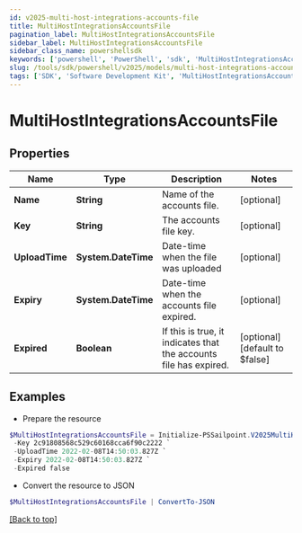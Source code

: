 ```yaml
---
id: v2025-multi-host-integrations-accounts-file
title: MultiHostIntegrationsAccountsFile
pagination_label: MultiHostIntegrationsAccountsFile
sidebar_label: MultiHostIntegrationsAccountsFile
sidebar_class_name: powershellsdk
keywords: ['powershell', 'PowerShell', 'sdk', 'MultiHostIntegrationsAccountsFile', 'V2025MultiHostIntegrationsAccountsFile'] 
slug: /tools/sdk/powershell/v2025/models/multi-host-integrations-accounts-file
tags: ['SDK', 'Software Development Kit', 'MultiHostIntegrationsAccountsFile', 'V2025MultiHostIntegrationsAccountsFile']
---
```



# MultiHostIntegrationsAccountsFile

## Properties

Name | Type | Description | Notes
------------ | ------------- | ------------- | -------------
**Name** | **String** | Name of the accounts file. | [optional] 
**Key** | **String** | The accounts file key. | [optional] 
**UploadTime** | **System.DateTime** | Date-time when the file was uploaded | [optional] 
**Expiry** | **System.DateTime** | Date-time when the accounts file expired. | [optional] 
**Expired** | **Boolean** | If this is true, it indicates that the accounts file has expired. | [optional] [default to $false]

## Examples

- Prepare the resource
```powershell
$MultiHostIntegrationsAccountsFile = Initialize-PSSailpoint.V2025MultiHostIntegrationsAccountsFile  -Name My Accounts File `
 -Key 2c91808568c529c60168cca6f90c2222 `
 -UploadTime 2022-02-08T14:50:03.827Z `
 -Expiry 2022-02-08T14:50:03.827Z `
 -Expired false
```

- Convert the resource to JSON
```powershell
$MultiHostIntegrationsAccountsFile | ConvertTo-JSON
```


[[Back to top]](#) 

